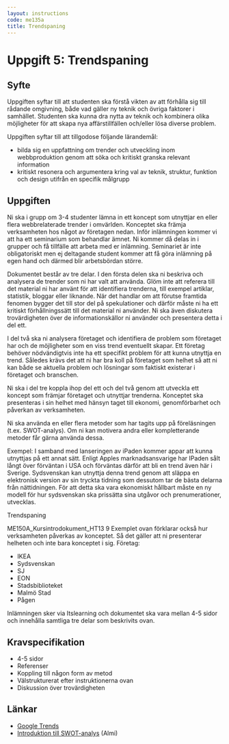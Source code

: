 ```yaml
---
layout: instructions
code: me135a
title: Trendspaning
---
```


# Uppgift 5: Trendspaning

## Syfte

Uppgiften syftar till att studenten ska förstå vikten av att förhålla sig till rådande omgivning, både vad gäller ny teknik och övriga faktorer i samhället. Studenten ska kunna dra nytta av teknik och kombinera olika möjligheter för att skapa nya affärstillfällen och/eller lösa diverse problem.

Uppgiften syftar till att tillgodose följande lärandemål:

* bilda sig en uppfattning om trender och utveckling inom webbproduktion genom att söka och kritiskt granska relevant information
* kritiskt resonera och argumentera kring val av teknik, struktur, funktion och design utifrån en specifik målgrupp

## Uppgiften

Ni ska i grupp om 3-4 studenter lämna in ett koncept som utnyttjar en
eller flera webbrelaterade trender i omvärlden. Konceptet ska främja
verksamheten hos något av företagen nedan. Inför inlämningen kommer
vi att ha ett seminarium som behandlar ämnet. Ni kommer då delas in
i grupper och få tillfälle att arbeta med er inlämning. Seminariet är inte
obligatoriskt men ej deltagande student kommer att få göra inlämning
på egen hand och därmed blir arbetsbördan större.

Dokumentet består av tre delar. I den första delen ska ni beskriva och
analysera de trender som ni har valt att använda. Glöm inte att referera
till det material ni har använt för att identifiera trenderna, till exempel
artiklar, statistik, bloggar eller liknande. När det handlar om att förutse
framtida fenomen bygger det till stor del på spekulationer och därför
måste ni ha ett kritiskt förhållningssätt till det material ni använder. Ni
ska även diskutera trovärdigheten över de informationskällor ni använder
och presentera detta i del ett.

I del två ska ni analysera företaget och identifiera de problem som
företaget har och de möjligheter som en viss trend eventuellt skapar. Ett
företag behöver nödvändigtvis inte ha ett specifikt problem för att kunna
utnyttja en trend. Således krävs det att ni har bra koll på företaget som
helhet så att ni kan både se aktuella problem och lösningar som faktiskt
existerar i företaget och branschen.

Ni ska i del tre koppla ihop del ett och del två genom att utveckla ett
koncept som främjar företaget och utnyttjar trenderna. Konceptet ska
presenteras i sin helhet med hänsyn taget till ekonomi, genomförbarhet
och påverkan av verksamheten.

Ni ska använda en eller flera metoder som har tagits upp på föreläsningen
(t.ex. SWOT-analys). Om ni kan motivera andra eller kompletterande
metoder får gärna använda dessa.

Exempel: I samband med lanseringen av iPaden kommer appar att
kunna utnyttjas på ett annat sätt. Enligt Apples marknadsansvarige har
IPaden sålt långt över förväntan i USA och förväntas därför att bli en
trend även här i Sverige. Sydsvenskan kan utnyttja denna trend genom
att släppa en elektronisk version av sin tryckta tidning som dessutom tar
de bästa delarna från nättidningen. För att detta ska vara ekonomiskt
hållbart måste en ny modell för hur sydsvenskan ska prissätta sina utgåvor
och prenumerationer, utvecklas.

Trendspaning

ME150A_Kursintrodokument_HT13 9
Exemplet ovan förklarar också hur verksamheten påverkas av konceptet.
Så det gäller att ni presenterar helheten och inte bara konceptet i sig.
Företag:

* IKEA
* Sydsvenskan
* SJ
* EON
* Stadsbiblioteket
* Malmö Stad
* Pågen

Inlämningen sker via Itslearning och dokumentet ska vara mellan 4-5
sidor och innehålla samtliga tre delar som beskrivits ovan.

## Kravspecifikation

* 4-5 sidor
* Referenser
* Koppling till någon form av metod
* Välstrukturerat efter instruktionerna ovan
* Diskussion över trovärdigheten

## Länkar

* [Google Trends]
* [Introduktion till SWOT-analys] (Almi)

[Google Trends]:http://www.google.com/trends/
[Introduktion till SWOT-analys]:http://www.almi.se/Kunskapsbank/Information-och-fakta/SWOT-analys/
